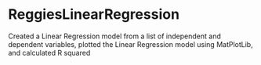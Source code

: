 # ReggiesLinearRegression
Created a Linear Regression model from a list of independent and dependent variables,
plotted the Linear Regression model using MatPlotLib,
and calculated R squared
